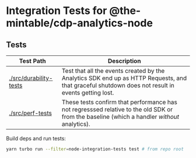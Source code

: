 # Integration Tests for @the-mintable/cdp-analytics-node

## Tests
| Test Path                                       | Description                                                                                                                                       |
| ----------------------------------------------- | ------------------------------------------------------------------------------------------------------------------------------------------------- |
| [./src/durability-tests](src/durability-tests/) | Test that all the events created by the Analytics SDK end up as HTTP Requests, and that graceful shutdown does not result in events getting lost. |
| [./src/perf-tests](src/perf-tests/)             | These tests confirm that performance has not regresssed relative to the old SDK or from the baseline (which a handler _without_ analytics).       |

Build deps and run tests:
```sh
yarn turbo run --filter=node-integration-tests test # from repo root
```



